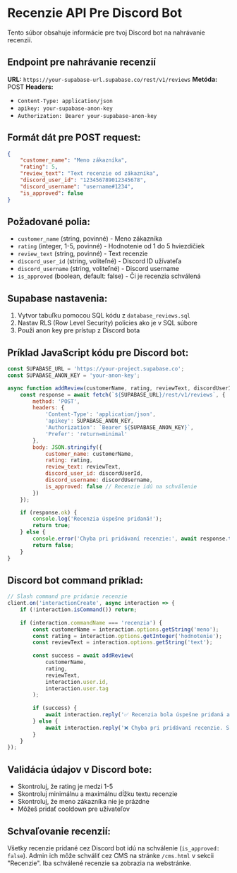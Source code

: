 # Recenzie API Pre Discord Bot

Tento súbor obsahuje informácie pre tvoj Discord bot na nahrávanie recenzií.

## Endpoint pre nahrávanie recenzií

**URL:** `https://your-supabase-url.supabase.co/rest/v1/reviews`
**Metóda:** POST
**Headers:**
- `Content-Type: application/json`
- `apikey: your-supabase-anon-key`
- `Authorization: Bearer your-supabase-anon-key`

## Formát dát pre POST request:

```json
{
    "customer_name": "Meno zákazníka",
    "rating": 5,
    "review_text": "Text recenzie od zákazníka",
    "discord_user_id": "123456789012345678",
    "discord_username": "username#1234",
    "is_approved": false
}
```

## Požadované polia:
- `customer_name` (string, povinné) - Meno zákazníka
- `rating` (integer, 1-5, povinné) - Hodnotenie od 1 do 5 hviezdičiek  
- `review_text` (string, povinné) - Text recenzie
- `discord_user_id` (string, voliteľné) - Discord ID užívateľa
- `discord_username` (string, voliteľné) - Discord username
- `is_approved` (boolean, default: false) - Či je recenzia schválená

## Supabase nastavenia:

1. Vytvor tabuľku pomocou SQL kódu z `database_reviews.sql`
2. Nastav RLS (Row Level Security) policies ako je v SQL súbore
3. Použi anon key pre prístup z Discord bota

## Príklad JavaScript kódu pre Discord bot:

```javascript
const SUPABASE_URL = 'https://your-project.supabase.co';
const SUPABASE_ANON_KEY = 'your-anon-key';

async function addReview(customerName, rating, reviewText, discordUserId, discordUsername) {
    const response = await fetch(`${SUPABASE_URL}/rest/v1/reviews`, {
        method: 'POST',
        headers: {
            'Content-Type': 'application/json',
            'apikey': SUPABASE_ANON_KEY,
            'Authorization': `Bearer ${SUPABASE_ANON_KEY}`,
            'Prefer': 'return=minimal'
        },
        body: JSON.stringify({
            customer_name: customerName,
            rating: rating,
            review_text: reviewText,
            discord_user_id: discordUserId,
            discord_username: discordUsername,
            is_approved: false // Recenzie idú na schválenie
        })
    });

    if (response.ok) {
        console.log('Recenzia úspešne pridaná!');
        return true;
    } else {
        console.error('Chyba pri pridávaní recenzie:', await response.text());
        return false;
    }
}
```

## Discord bot command príklad:

```javascript
// Slash command pre pridanie recenzie
client.on('interactionCreate', async interaction => {
    if (!interaction.isCommand()) return;
    
    if (interaction.commandName === 'recenzia') {
        const customerName = interaction.options.getString('meno');
        const rating = interaction.options.getInteger('hodnotenie');
        const reviewText = interaction.options.getString('text');
        
        const success = await addReview(
            customerName,
            rating,
            reviewText,
            interaction.user.id,
            interaction.user.tag
        );
        
        if (success) {
            await interaction.reply('✅ Recenzia bola úspešne pridaná a čaká na schválenie!');
        } else {
            await interaction.reply('❌ Chyba pri pridávaní recenzie. Skús to znova.');
        }
    }
});
```

## Validácia údajov v Discord bote:

- Skontroluj, že rating je medzi 1-5
- Skontroluj minimálnu a maximálnu dĺžku textu recenzie
- Skontroluj, že meno zákazníka nie je prázdne
- Môžeš pridať cooldown pre užívateľov

## Schvaľovanie recenzií:

Všetky recenzie pridané cez Discord bot idú na schválenie (`is_approved: false`). 
Admin ich môže schváliť cez CMS na stránke `/cms.html` v sekcii "Recenzie".
Iba schválené recenzie sa zobrazia na webstránke.